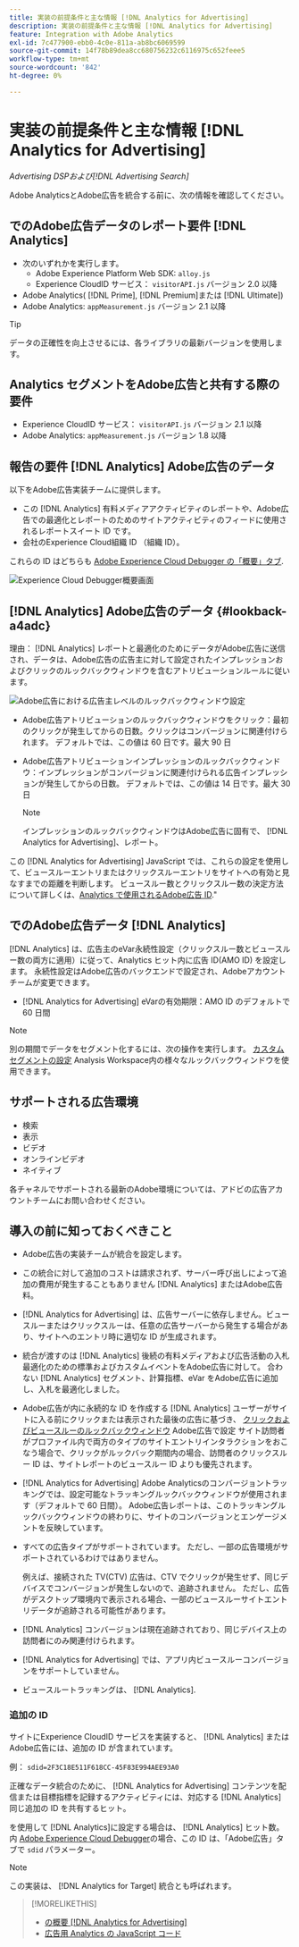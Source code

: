 ```yaml
---
title: 実装の前提条件と主な情報 [!DNL Analytics for Advertising]
description: 実装の前提条件と主な情報 [!DNL Analytics for Advertising]
feature: Integration with Adobe Analytics
exl-id: 7c477900-ebb0-4c0e-811a-ab8bc6069599
source-git-commit: 14f78b89dea8cc680756232c6116975c652feee5
workflow-type: tm+mt
source-wordcount: '842'
ht-degree: 0%

---
```


# 実装の前提条件と主な情報 [!DNL Analytics for Advertising]

*Advertising DSPおよび[!DNL Advertising Search]*

Adobe AnalyticsとAdobe広告を統合する前に、次の情報を確認してください。

## でのAdobe広告データのレポート要件 [!DNL Analytics]

* 次のいずれかを実行します。
   * Adobe Experience Platform Web SDK: `alloy.js`
   * Experience CloudID サービス： `visitorAPI.js` バージョン 2.0 以降
* Adobe Analytics( [!DNL Prime], [!DNL Premium]または [!DNL Ultimate])
* Adobe Analytics: `appMeasurement.js` バージョン 2.1 以降

>[!TIP]
>
>データの正確性を向上させるには、各ライブラリの最新バージョンを使用します。

## Analytics セグメントをAdobe広告と共有する際の要件

* Experience CloudID サービス： `visitorAPI.js` バージョン 2.1 以降
* Adobe Analytics: `appMeasurement.js` バージョン 1.8 以降

## 報告の要件 [!DNL Analytics] Adobe広告のデータ

以下をAdobe広告実装チームに提供します。

* この [!DNL Analytics] 有料メディアアクティビティのレポートや、Adobe広告での最適化とレポートのためのサイトアクティビティのフィードに使用されるレポートスイート ID です。
* 会社のExperience Cloud組織 ID （組織 ID）。

これらの ID はどちらも [Adobe Experience Cloud Debugger の「概要」タブ](https://experienceleague.adobe.com/docs/debugger/using-v2/summary.html).

![Experience Cloud Debugger概要画面](/help/integrations/assets/a4adc-debugger-summary.png)

## [!DNL Analytics] Adobe広告のデータ {#lookback-a4adc}

理由： [!DNL Analytics] レポートと最適化のためにデータがAdobe広告に送信され、データは、Adobe広告の広告主に対して設定されたインプレッションおよびクリックのルックバックウィンドウを含むアトリビューションルールに従います。

![Adobe広告における広告主レベルのルックバックウィンドウ設定](/help/integrations/assets/a4adc-lookbacks.png)

* Adobe広告アトリビューションのルックバックウィンドウをクリック：最初のクリックが発生してからの日数。クリックはコンバージョンに関連付けられます。 デフォルトでは、この値は 60 日です。最大 90 日
* Adobe広告アトリビューションインプレッションのルックバックウィンドウ：インプレッションがコンバージョンに関連付けられる広告インプレッションが発生してからの日数。 デフォルトでは、この値は 14 日です。最大 30 日

   >[!NOTE]
   >
   > インプレッションのルックバックウィンドウはAdobe広告に固有で、 [!DNL Analytics for Advertising]、レポート。

この [!DNL Analytics for Advertising] JavaScript では、これらの設定を使用して、ビュースルーエントリまたはクリックスルーエントリをサイトへの有効と見なすまでの距離を判断します。 ビュースルー数とクリックスルー数の決定方法について詳しくは、[Analytics で使用されるAdobe広告 ID](ids.md).&quot;

## でのAdobe広告データ [!DNL Analytics]

[!DNL Analytics] は、広告主のeVar永続性設定（クリックスルー数とビュースルー数の両方に適用）に従って、Analytics ヒット内に広告 ID(AMO ID) を設定します。 永続性設定はAdobe広告のバックエンドで設定され、Adobeアカウントチームが変更できます。

* [!DNL Analytics for Advertising] eVarの有効期限：AMO ID のデフォルトで 60 日間

>[!NOTE]
>
>別の期間でデータをセグメント化するには、次の操作を実行します。 [カスタムセグメントの設定](https://experienceleague.adobe.com/docs/analytics/components/segmentation/segmentation-workflow/seg-build.html) Analysis Workspace内の様々なルックバックウィンドウを使用できます。

## サポートされる広告環境

* 検索
* 表示
* ビデオ
* オンラインビデオ
* ネイティブ

各チャネルでサポートされる最新のAdobe環境については、アドビの広告アカウントチームにお問い合わせください。

## 導入の前に知っておくべきこと

* Adobe広告の実装チームが統合を設定します。

* この統合に対して追加のコストは請求されず、サーバー呼び出しによって追加の費用が発生することもありません [!DNL Analytics] またはAdobe広告料。

* [!DNL Analytics for Advertising] は、広告サーバーに依存しません。ビュースルーまたはクリックスルーは、任意の広告サーバーから発生する場合があり、サイトへのエントリ時に適切な ID が生成されます。

* 統合が渡すのは [!DNL Analytics] 後続の有料メディアおよび広告活動の入札最適化のための標準およびカスタムイベントをAdobe広告に対して。 合わない [!DNL Analytics] セグメント、計算指標、eVar をAdobe広告に追加し、入札を最適化しました。

* Adobe広告が内に永続的な ID を作成する [!DNL Analytics] ユーザーがサイトに入る前にクリックまたは表示された最後の広告に基づき、 [クリックおよびビュースルーのルックバックウィンドウ](#lookback-a4adc) Adobe広告で設定 サイト訪問者がプロファイル内で両方のタイプのサイトエントリインタラクションをおこなう場合で、クリックがルックバック期間内の場合、訪問者のクリックスルー ID は、サイトレポートのビュースルー ID よりも優先されます。

* [!DNL Analytics for Advertising] Adobe Analyticsのコンバージョントラッキングでは、設定可能なトラッキングルックバックウィンドウが使用されます（デフォルトで 60 日間）。 Adobe広告レポートは、このトラッキングルックバックウィンドウの終わりに、サイトのコンバージョンとエンゲージメントを反映しています。

* すべての広告タイプがサポートされています。 ただし、一部の広告環境がサポートされているわけではありません。

   例えば、接続された TV(CTV) 広告は、CTV でクリックが発生せず、同じデバイスでコンバージョンが発生しないので、追跡されません。 ただし、広告がデスクトップ環境内で表示される場合、一部のビュースルーサイトエントリデータが追跡される可能性があります。

* [!DNL Analytics] コンバージョンは現在追跡されており、同じデバイス上の訪問者にのみ関連付けられます。

* [!DNL Analytics for Advertising] では、アプリ内ビュースルーコンバージョンをサポートしていません。

* ビュースルートラッキングは、 [!DNL Analytics].

### 追加の ID

サイトにExperience CloudID サービスを実装すると、 [!DNL Analytics] またはAdobe広告には、追加の ID が含まれています。

例： `sdid=2F3C18E511F618CC-45F83E994AEE93A0`

正確なデータ統合のために、 [!DNL Analytics for Advertising] コンテンツを配信または目標指標を記録するアクティビティには、対応する [!DNL Analytics] 同じ追加の ID を共有するヒット。

を使用して [!DNL Analytics]に設定する場合は、 [!DNL Analytics] ヒット数。 内 [Adobe Experience Cloud Debugger](https://experienceleague.adobe.com/docs/debugger/using-v2/summary.html)の場合、この ID は、「Adobe広告」タブで `sdid` パラメーター。

>[!NOTE]
>
> この実装は、 [!DNL Analytics for Target] 統合とも呼ばれます。

>[!MORELIKETHIS]
>
>* [の概要 [!DNL Analytics for Advertising]](overview.md)
>* [広告用 Analytics の JavaScript コード](/help/integrations/analytics/javascript.md)

